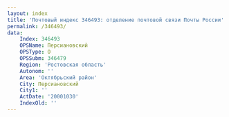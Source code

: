 ```yaml
---
layout: index
title: 'Почтовый индекс 346493: отделение почтовой связи Почты России'
permalink: /346493/
data:
    Index: 346493
    OPSName: Персиановский
    OPSType: О
    OPSSubm: 346479
    Region: 'Ростовская область'
    Autonom: ''
    Area: 'Октябрьский район'
    City: Персиановский
    City1: ''
    ActDate: '20001030'
    IndexOld: ''
---
```

